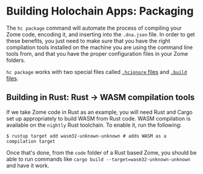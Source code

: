 # Building Holochain Apps: Packaging

The `hc package` command will automate the process of compiling your Zome code, encoding it, and inserting into the `.dna.json` file. In order to get these benefits, you just need to make sure that you have the right compilation tools installed on the machine you are using the command line tools from, and that you have the proper configuration files in your Zome folders.

`hc package` works with two special files called [`.hcignore` files](./hcignore_files.md) and [`.build` files](./build_files.md).

## Building in Rust: Rust -> WASM compilation tools
If we take Zome code in Rust as an example, you will need Rust and Cargo set up appropriately to build WASM from Rust code. WASM compilation is available on the `nightly` Rust toolchain. To enable it, run the following:

```shell
$ rustup target add wasm32-unknown-unknown # adds WASM as a compilation target
```

Once that's done, from the `code` folder of a Rust based Zome, you should be able to run commands like `cargo build --target=wasm32-unknown-unknown` and have it work.